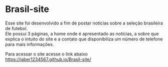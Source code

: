 # Brasil-site
Esse site foi desenvolvido a fim de postar notícias sobre a seleção brasileira de futebol.
<br>
Ele possui 3 páginas, a home onde é apresentado as notícias, a sobre que explica o intuito do site e a contato que disponibiliza um número de telefone para mais informações.

Para acessar o site acesse o link abaixo
<br>
https://jaber1234567.github.io/Brasil-site/
